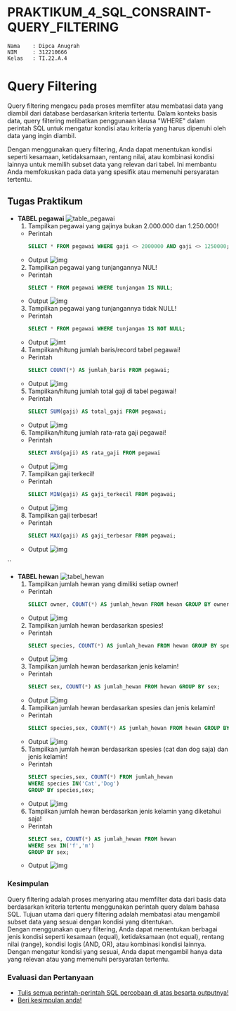 # PRAKTIKUM_4_SQL_CONSRAINT-QUERY_FILTERING

```
Nama    : Dipca Anugrah
NIM     : 312210666
Kelas   : TI.22.A.4
```

# **Query Filtering**

Query filtering mengacu pada proses memfilter atau membatasi data yang diambil dari database berdasarkan kriteria tertentu. Dalam konteks basis data, query filtering melibatkan penggunaan klausa "WHERE" dalam perintah SQL untuk mengatur kondisi atau kriteria yang harus dipenuhi oleh data yang ingin diambil.

Dengan menggunakan query filtering, Anda dapat menentukan kondisi seperti kesamaan, ketidaksamaan, rentang nilai, atau kombinasi kondisi lainnya untuk memilih subset data yang relevan dari tabel. Ini membantu Anda memfokuskan pada data yang spesifik atau memenuhi persyaratan tertentu.

## **Tugas Praktikum**

- **TABEL pegawai**
  ![table_pegawai](gambar/TABLE%20pegawai.png)
  1. Tampilkan pegawai yang gajinya bukan 2.000.000 dan 1.250.000!
  - Perintah
    ```sql
    SELECT * FROM pegawai WHERE gaji <> 2000000 AND gaji <> 1250000;
    ```
  - Output
    ![img](gambar/SELECT%20FROM%20pegawai%20WHERE%20gaji%202000000%20AND%20gaji%201250000.png)
  2. Tampilkan pegawai yang tunjangannya NUL!
  - Perintah
    ```sql
    SELECT * FROM pegawai WHERE tunjangan IS NULL;
    ```
  - Output
    ![img](gambar/SELECT%20FROM%20pegawai%20WHERE%20tunjangan%20IS%20NULL.png)
  3. Tampilkan pegawai yang tunjangannya tidak NULL!
  - Perintah
    ```sql
    SELECT * FROM pegawai WHERE tunjangan IS NOT NULL;
    ```
  - Output
    ![imt](gambar/SELECT%20FROM%20pegawai%20WHERE%20tunjangan%20IS%20NOT%20NULL.png)
  4. Tampilkan/hitung jumlah baris/record tabel pegawai!
  - Perintah
    ```sql
    SELECT COUNT(*) AS jumlah_baris FROM pegawai;
    ```
  - Output
    ![img](gambar/SELECT%20COUNT%20AS%20jumlah_baris.png)
  5. Tampilkan/hitung jumlah total gaji di tabel pegawai!
  - Perintah
    ```sql
    SELECT SUM(gaji) AS total_gaji FROM pegawai;
    ```
  - Output
    ![img](gambar/SELECT%20SUM%20AS%20total_gaji.png)
  6. Tampilkan/hitung jumlah rata-rata gaji pegawai!
  - Perintah
    ```sql
    SELECT AVG(gaji) AS rata_gaji FROM pegawai
    ```
  - Output
    ![img](<gambar/SELECT%20AVG(gaji)%20AS%20rata_gaji.png>)
  7. Tampilkan gaji terkecil!
  - Perintah
    ```sql
    SELECT MIN(gaji) AS gaji_terkecil FROM pegawai;
    ```
  - Output
    ![img](<gambar/SELECT%20MIN(gaji)%20AS%20gaji_terkecil.png>)
  8. Tampilkan gaji terbesar!
  - Perintah
    ```sql
    SELECT MAX(gaji) AS gaji_terbesar FROM pegawai;
    ```
  - Output
    ![img](<gambar/SELECT%20MAX(gaji)%20AS%20gaji_terbesar.png>)

``

- **TABEL hewan**
  ![tabel_hewan](gambar/TABLE%20hewan.png)
  1. Tampilkan jumlah hewan yang dimiliki setiap owner!
  - Perintah
    ```sql
    SELECT owner, COUNT(*) AS jumlah_hewan FROM hewan GROUP BY owner;
    ```
  - Output
    ![img](gambar/SELECT%20owner%2C%20COUNT%20AS%20jumlah_hewan%20FROM%20hewan%20GROUP%20BY%20owner%3B.png)
  2. Tampilkan jumlah hewan berdasarkan spesies!
  - Perintah
    ```sql
    SELECT species, COUNT(*) AS jumlah_hewan FROM hewan GROUP BY species;
    ```
  - Output
    ![img](gambar/SELECT%20species%2C%20COUNT%20AS%20jumlah_hewan%20GROUP%20BY%20species%3B.png)
  3. Tampilkan jumlah hewan berdasarkan jenis kelamin!
  - Perintah
    ```sql
    SELECT sex, COUNT(*) AS jumlah_hewan FROM hewan GROUP BY sex;
    ```
  - Output
    ![img](gambar/SELECT%20sex%2C%20COUNT%20AS%20jumlah_hewan%20GROUP%20BY%20sex.png)
  4. Tampilkan jumlah hewan berdasarkan spesies dan jenis kelamin!
  - Perintah
    ```sql
    SELECT species,sex, COUNT(*) AS jumlah_hewan FROM hewan GROUP BY species,sex;
    ```
  - Output
    ![img](gambar/SELECT%20species%2Csex.png)
  5. Tampilkan jumlah hewan berdasarkan spesies (cat dan dog saja) dan jenis kelamin!
  - Perintah
    ```sql
    SELECT species,sex, COUNT(*) FROM jumlah_hewan
    WHERE species IN('Cat','Dog')
    GROUP BY species,sex;
    ```
  - Output
    ![img](<gambar/SELECT%20species%2Csex%20WHERE%20species%20IN('Cat'%2C'Dog').png>)
  6. Tampilkan jumlah hewan berdasarkan jenis kelamin yang diketahui saja!
  - Perintah
    ```sql
    SELECT sex, COUNT(*) AS jumlah_hewan FROM hewan
    WHERE sex IN('f','m')
    GROUP BY sex;
    ```
  - Output
    ![img](gambar/SELECT%20sex%2C%20COUNT%20AS%20jumlah_hewan%20WHERE%20IN.png)

### **Kesimpulan**

Query filtering adalah proses menyaring atau memfilter data dari basis data berdasarkan kriteria tertentu menggunakan perintah query dalam bahasa SQL. Tujuan utama dari query filtering adalah membatasi atau mengambil subset data yang sesuai dengan kondisi yang ditentukan.  
 Dengan menggunakan query filtering, Anda dapat menentukan berbagai jenis kondisi seperti kesamaan (equal), ketidaksamaan (not equal), rentang nilai (range), kondisi logis (AND, OR), atau kombinasi kondisi lainnya. Dengan mengatur kondisi yang sesuai, Anda dapat mengambil hanya data yang relevan atau yang memenuhi persyaratan tertentu.

### **Evaluasi dan Pertanyaan**

- [Tulis semua perintah-perintah SQL percobaan di atas besarta outputnya!](#tugas-praktikum)
- [Beri kesimpulan anda!](#kesimpulan)
